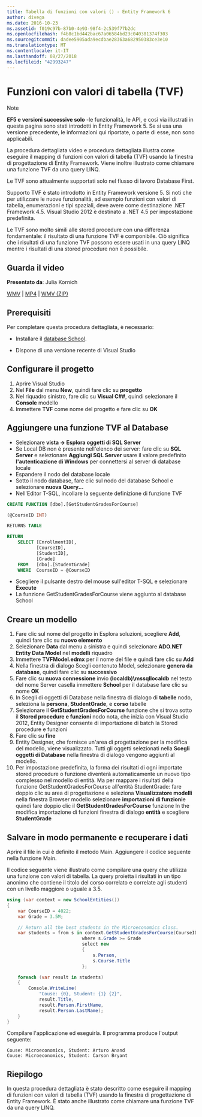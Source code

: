 ```yaml
---
title: Tabella di funzioni con valori () - Entity Framework 6
author: divega
ms.date: 2016-10-23
ms.assetid: f019c97b-87b0-4e93-98f4-2c539f77b2dc
ms.openlocfilehash: f4b8c1bd442bac67a06584bd23c040381374f303
ms.sourcegitcommit: dadee5905ada9ecdbae28363a682950383ce3e10
ms.translationtype: MT
ms.contentlocale: it-IT
ms.lasthandoff: 08/27/2018
ms.locfileid: "42993247"
---
```

# <a name="table-valued-functions-tvfs"></a>Funzioni con valori di tabella (TVF)
> [!NOTE]
> **EF5 e versioni successive solo** -le funzionalità, le API, e così via illustrati in questa pagina sono stati introdotti in Entity Framework 5. Se si usa una versione precedente, le informazioni qui riportate, o parte di esse, non sono applicabili.

La procedura dettagliata video e procedura dettagliata illustra come eseguire il mapping di funzioni con valori di tabella (TVF) usando la finestra di progettazione di Entity Framework. Viene inoltre illustrato come chiamare una funzione TVF da una query LINQ.

Le TVF sono attualmente supportati solo nel flusso di lavoro Database First.

Supporto TVF è stato introdotto in Entity Framework versione 5. Si noti che per utilizzare le nuove funzionalità, ad esempio funzioni con valori di tabella, enumerazioni e tipi spaziali, deve avere come destinazione .NET Framework 4.5. Visual Studio 2012 è destinato a .NET 4.5 per impostazione predefinita.

Le TVF sono molto simili alle stored procedure con una differenza fondamentale: il risultato di una funzione TVF è componibile. Ciò significa che i risultati di una funzione TVF possono essere usati in una query LINQ mentre i risultati di una stored procedure non è possibile.

## <a name="watch-the-video"></a>Guarda il video

**Presentato da**: Julia Kornich

[WMV](http://download.microsoft.com/download/6/0/A/60A6E474-5EF3-4E1E-B9EA-F51D2DDB446A/HDI-ITPro-MSDN-winvideo-tvf.wmv) | [MP4](http://download.microsoft.com/download/6/0/A/60A6E474-5EF3-4E1E-B9EA-F51D2DDB446A/HDI-ITPro-MSDN-mp4video-tvf.m4v) | [WMV (ZIP)](http://download.microsoft.com/download/6/0/A/60A6E474-5EF3-4E1E-B9EA-F51D2DDB446A/HDI-ITPro-MSDN-winvideo-tvf.zip)

## <a name="pre-requisites"></a>Prerequisiti

Per completare questa procedura dettagliata, è necessario:

- Installare il [database School](~/ef6/resources/school-database.md).

- Dispone di una versione recente di Visual Studio

## <a name="set-up-the-project"></a>Configurare il progetto

1.  Aprire Visual Studio
2.  Nel **File** dal menu **New**, quindi fare clic su **progetto**
3.  Nel riquadro sinistro, fare clic su **Visual C#\#**, quindi selezionare il **Console** modello
4.  Immettere **TVF** come nome del progetto e fare clic su **OK**

## <a name="add-a-tvf-to-the-database"></a>Aggiungere una funzione TVF al Database

-   Selezionare **vista -&gt; Esplora oggetti di SQL Server**
-   Se Local DB non è presente nell'elenco dei server: fare clic su **SQL Server** e selezionare **Aggiungi SQL Server** usare il valore predefinito **l'autenticazione di Windows** per connettersi al server di database locale
-   Espandere il nodo del database locale
-   Sotto il nodo database, fare clic sul nodo del database School e selezionare **nuova Query...**
-   Nell'Editor T-SQL, incollare la seguente definizione di funzione TVF

``` SQL
CREATE FUNCTION [dbo].[GetStudentGradesForCourse]

(@CourseID INT)

RETURNS TABLE

RETURN
    SELECT [EnrollmentID],
           [CourseID],
           [StudentID],
           [Grade]
    FROM   [dbo].[StudentGrade]
    WHERE  CourseID = @CourseID
```

-   Scegliere il pulsante destro del mouse sull'editor T-SQL e selezionare **Execute**
-   La funzione GetStudentGradesForCourse viene aggiunto al database School

 

## <a name="create-a-model"></a>Creare un modello

1.  Fare clic sul nome del progetto in Esplora soluzioni, scegliere **Add**, quindi fare clic su **nuovo elemento**
2.  Selezionare **Data** dal menu a sinistra e quindi selezionare **ADO.NET Entity Data Model** nel **modelli** riquadro
3.  Immettere **TVFModel.edmx** per il nome del file e quindi fare clic su **Add**
4.  Nella finestra di dialogo Scegli contenuto Model, selezionare **genera da database**, quindi fare clic su **successivo**
5.  Fare clic su **nuova connessione** invio **(localdb)\\mssqllocaldb** nel testo del nome Server casella immettere **School** per il database fare clic su nome **OK**
6.  In Scegli di oggetti di Database nella finestra di dialogo di **tabelle** nodo, seleziona la **persona**, **StudentGrade**, e **corso** tabelle
7.  Selezionare il **GetStudentGradesForCourse** funzione che si trova sotto il **Stored procedure e funzioni** nodo nota, che inizia con Visual Studio 2012, Entity Designer consente di importazione di batch la Stored procedure e funzioni
8.  Fare clic su **fine**
9.  Entity Designer, che fornisce un'area di progettazione per la modifica del modello, viene visualizzato. Tutti gli oggetti selezionati nella **Scegli oggetti di Database** nella finestra di dialogo vengono aggiunti al modello.
10. Per impostazione predefinita, la forma dei risultati di ogni importate stored procedure o funzione diventerà automaticamente un nuovo tipo complesso nel modello di entità. Ma per mappare i risultati della funzione GetStudentGradesForCourse all'entità StudentGrade: fare doppio clic su area di progettazione e seleziona **Visualizzatore modelli** nella finestra Browser modello selezionare **importazioni di funzioni**e quindi fare doppio clic il **GetStudentGradesForCourse** funzione In the modifica importazione di funzioni finestra di dialogo **entità** e scegliere **StudentGrade**

## <a name="persist-and-retrieve-data"></a>Salvare in modo permanente e recuperare i dati

Aprire il file in cui è definito il metodo Main. Aggiungere il codice seguente nella funzione Main.

Il codice seguente viene illustrato come compilare una query che utilizza una funzione con valori di tabella. La query proietta i risultati in un tipo anonimo che contiene il titolo del corso correlato e correlate agli studenti con un livello maggiore o uguale a 3.5.

``` csharp
using (var context = new SchoolEntities())
{
    var CourseID = 4022;
    var Grade = 3.5M;

    // Return all the best students in the Microeconomics class.
    var students = from s in context.GetStudentGradesForCourse(CourseID)
                            where s.Grade >= Grade
                            select new
                            {
                                s.Person,
                                s.Course.Title
                            };

    foreach (var result in students)
    {
        Console.WriteLine(
            "Couse: {0}, Student: {1} {2}",
            result.Title,  
            result.Person.FirstName,  
            result.Person.LastName);
    }
}
```

Compilare l'applicazione ed eseguirla. Il programma produce l'output seguente:

```
Couse: Microeconomics, Student: Arturo Anand
Couse: Microeconomics, Student: Carson Bryant
```

## <a name="summary"></a>Riepilogo

In questa procedura dettagliata è stato descritto come eseguire il mapping di funzioni con valori di tabella (TVF) usando la finestra di progettazione di Entity Framework. È stato anche illustrato come chiamare una funzione TVF da una query LINQ.
